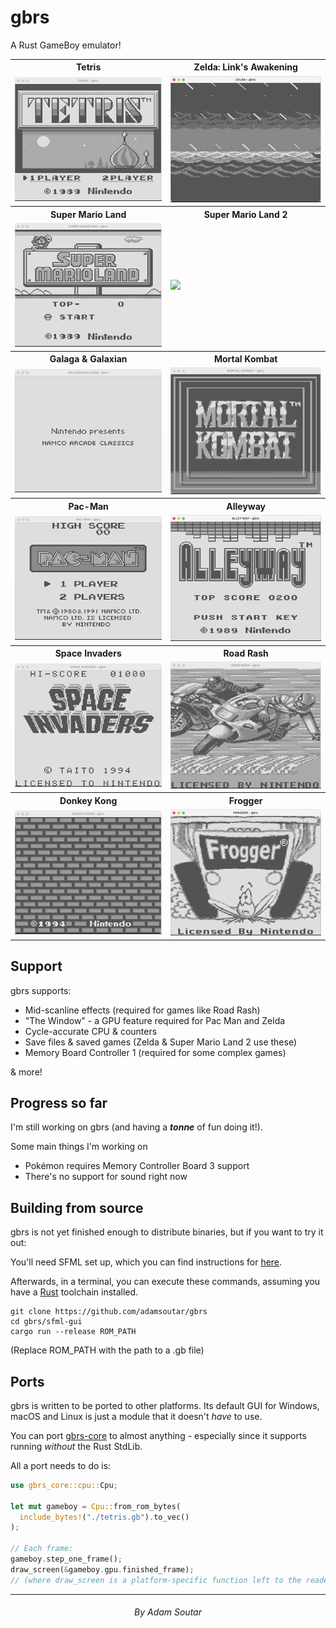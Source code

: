 # gbrs

A Rust GameBoy emulator!

<table>
  <tr>
    <th>Tetris</th><th>Zelda: Link's Awakening</th>
  </tr>
  <tr>
    <td><img src="assets/tetris.gif" /></td>
    <td><img src="assets/zelda.gif" /></td>
  </tr>
  <tr>
    <th>Super Mario Land</th><th>Super Mario Land 2</th>
  </tr>
  <tr>
    <td><img src="assets/mario.gif" /></td>
    <td><img src="assets/mario2.gif" /></td>
  </tr>
  <tr>
    <th>Galaga & Galaxian</th><th>Mortal Kombat</th>
  </tr>
  <tr>
    <td><img src="assets/galaga.gif" /></td>
    <td><img src="assets/mortalkombat.gif" /></td>
  </tr>
  <tr>
    <th>Pac-Man</th><th>Alleyway</th>
  </tr>
  <tr>
    <td><img src="assets/pacman.gif" /></td>
    <td><img src="assets/alleyway.gif" /></td>
  </tr>
  <tr>
    <th>Space Invaders</th><th>Road Rash</th>
  </tr>
  <tr>
    <td><img src="assets/spaceinvaders.gif" /></td>
    <td><img src="assets/roadrash.gif" /></td>
  </tr>
  <tr>
    <th>Donkey Kong</th><th>Frogger</th>
  </tr>
  <tr>
    <td><img src="assets/donkeykong.gif" /></td>
    <td><img src="assets/frogger.gif" /></td>
  </tr>
</table>

## Support

gbrs supports:

- Mid-scanline effects (required for games like Road Rash)
- "The Window" - a GPU feature required for Pac Man and Zelda
- Cycle-accurate CPU & counters
- Save files & saved games (Zelda & Super Mario Land 2 use these)
- Memory Board Controller 1 (required for some complex games)

& more!

## Progress so far

I'm still working on gbrs (and having a **_tonne_** of fun doing it!).

Some main things I'm working on

- Pokémon requires Memory Controller Board 3 support
- There's no support for sound right now

## Building from source

gbrs is not yet finished enough to distribute binaries, but if you want to try it out:

You'll need SFML set up, which you can find instructions for [here](https://github.com/jeremyletang/rust-sfml/wiki).

Afterwards, in a terminal, you can execute these commands, assuming you have a
[Rust](https://rustlang.org) toolchain installed.

```
git clone https://github.com/adamsoutar/gbrs
cd gbrs/sfml-gui
cargo run --release ROM_PATH
```

(Replace ROM_PATH with the path to a .gb file)

## Ports

gbrs is written to be ported to other platforms. Its default GUI for Windows,
macOS and Linux is just a module that it doesn't _have_ to use.

You can port [gbrs-core](./core) to almost anything - especially since it
supports running _without_ the Rust StdLib.

All a port needs to do is:

```rust
use gbrs_core::cpu::Cpu;

let mut gameboy = Cpu::from_rom_bytes(
  include_bytes!("./tetris.gb").to_vec()
);

// Each frame:
gameboy.step_one_frame();
draw_screen(&gameboy.gpu.finished_frame);
// (where draw_screen is a platform-specific function left to the reader)
```

---

<h6 align="center">By Adam Soutar</h6>
